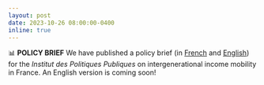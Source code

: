 ```yaml
---
layout: post
date: 2023-10-26 08:00:00-0400
inline: true
---
```


:bar_chart: **POLICY BRIEF** We have published a policy brief (in <a href="https://www.ipp.eu/wp-content/uploads/2023/10/NoteIPP_mobilite_interg_revenus-3.pdf" target="_blank">French</a> and <a href="https://www.ipp.eu/en/publication/intergenerational-income-mobility-in-france-a-comparative-and-geographical-analysis/" target="_blank">English</a>)  for the <i>Institut des Politiques Publiques</i> on intergenerational income mobility in France. An English version is coming soon!
